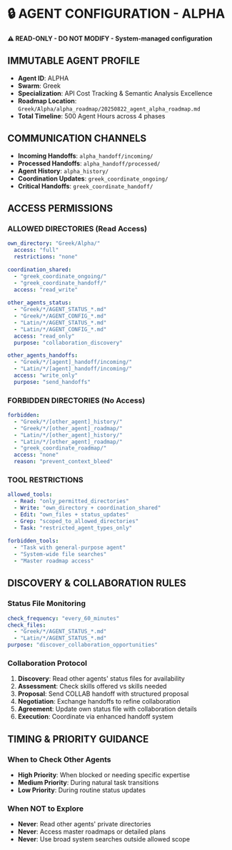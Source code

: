 # 🔒 **AGENT CONFIGURATION - ALPHA**
**⚠️ READ-ONLY - DO NOT MODIFY - System-managed configuration**

## **IMMUTABLE AGENT PROFILE**
- **Agent ID**: ALPHA
- **Swarm**: Greek
- **Specialization**: API Cost Tracking & Semantic Analysis Excellence
- **Roadmap Location**: `Greek/Alpha/alpha_roadmap/20250822_agent_alpha_roadmap.md`
- **Total Timeline**: 500 Agent Hours across 4 phases

## **COMMUNICATION CHANNELS**
- **Incoming Handoffs**: `alpha_handoff/incoming/`
- **Processed Handoffs**: `alpha_handoff/processed/`
- **Agent History**: `alpha_history/`
- **Coordination Updates**: `greek_coordinate_ongoing/`
- **Critical Handoffs**: `greek_coordinate_handoff/`

## **ACCESS PERMISSIONS**

### **ALLOWED DIRECTORIES** (Read Access)
```yaml
own_directory: "Greek/Alpha/"
  access: "full"
  restrictions: "none"

coordination_shared:
  - "greek_coordinate_ongoing/"
  - "greek_coordinate_handoff/"
  access: "read_write"
  
other_agents_status:
  - "Greek/*/AGENT_STATUS_*.md"
  - "Greek/*/AGENT_CONFIG_*.md" 
  - "Latin/*/AGENT_STATUS_*.md"
  - "Latin/*/AGENT_CONFIG_*.md"
  access: "read_only"
  purpose: "collaboration_discovery"

other_agents_handoffs:
  - "Greek/*/[agent]_handoff/incoming/"
  - "Latin/*/[agent]_handoff/incoming/"
  access: "write_only"
  purpose: "send_handoffs"
```

### **FORBIDDEN DIRECTORIES** (No Access)
```yaml
forbidden:
  - "Greek/*/[other_agent]_history/"
  - "Greek/*/[other_agent]_roadmap/"
  - "Latin/*/[other_agent]_history/"  
  - "Latin/*/[other_agent]_roadmap/"
  - "greek_coordinate_roadmap/"
  access: "none"
  reason: "prevent_context_bleed"
```

### **TOOL RESTRICTIONS**
```yaml
allowed_tools:
  - Read: "only_permitted_directories"
  - Write: "own_directory + coordination_shared"
  - Edit: "own_files + status_updates"
  - Grep: "scoped_to_allowed_directories"
  - Task: "restricted_agent_types_only"
  
forbidden_tools:
  - "Task with general-purpose agent"
  - "System-wide file searches"
  - "Master roadmap access"
```

## **DISCOVERY & COLLABORATION RULES**

### **Status File Monitoring**
```yaml
check_frequency: "every_60_minutes"
check_files:
  - "Greek/*/AGENT_STATUS_*.md"
  - "Latin/*/AGENT_STATUS_*.md" 
purpose: "discover_collaboration_opportunities"
```

### **Collaboration Protocol**
1. **Discovery**: Read other agents' status files for availability
2. **Assessment**: Check skills offered vs skills needed  
3. **Proposal**: Send COLLAB handoff with structured proposal
4. **Negotiation**: Exchange handoffs to refine collaboration
5. **Agreement**: Update own status file with collaboration details
6. **Execution**: Coordinate via enhanced handoff system

## **TIMING & PRIORITY GUIDANCE**

### **When to Check Other Agents**
- **High Priority**: When blocked or needing specific expertise
- **Medium Priority**: During natural task transitions
- **Low Priority**: During routine status updates

### **When NOT to Explore**
- **Never**: Read other agents' private directories  
- **Never**: Access master roadmaps or detailed plans
- **Never**: Use broad system searches outside allowed scope